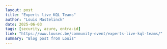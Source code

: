 ```yaml
---
layout: post
title: "Experts live KQL Teams"
author: "Louis Mastelinck"
date: 2025-06-03
tags: [security, azure, entra-id]
link: "https://www.lousec.be/community-event/experts-live-kql-teams/"
summary: "Blog post from Louis"
---
```

